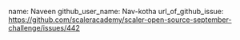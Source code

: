 name: Naveen
github_user_name: Nav-kotha
url_of_github_issue: https://github.com/scaleracademy/scaler-open-source-september-challenge/issues/442